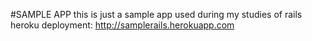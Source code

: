 #SAMPLE APP
this is just a sample app  used during my studies of rails<br/>
heroku deployment: http://samplerails.herokuapp.com
